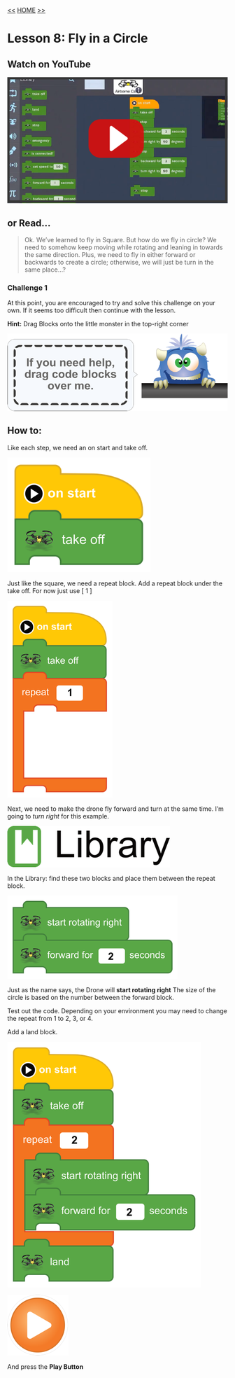 [<<](12-lesson-7-a-square-repeat-block.md)  [HOME](https://github.com/drjonesy/ParrotDrone_Airborne_CodingWithTynker) [>>](14-lesson-9-variables.md)
# Lesson 8: Fly in a Circle

## Watch on YouTube

[![Play Video](images/11-vid-github-img.png)](https://www.youtube.com/watch?v=iqT73DVP0FE&list=PLyCwPGjh8kDzoPi_4_G_BlavE3nlbkBCd&index=13)

## or Read...

> Ok. We’ve learned to fly in Square. But how do we fly in circle? We need to somehow keep moving while rotating and leaning in towards the same direction. Plus, we need to fly in either forward or backwards to create a circle; otherwise, we will just be turn in the same place…?

### Challenge 1

At this point, you are encouraged to try and solve this challenge on your own. If it seems too difficult then continue with the lesson.

**Hint:** Drag Blocks onto the little monster in the top-right corner

![](images/13-L8-step1.png)

## How to:
Like each step, we need an on start and take off.

![](images/13-L8-step2.png)

Just like the square, we need a repeat block. Add a repeat block under the take off. For now just use [ 1 ]

![](images/13-L8-step3.png)

Next, we need to make the drone fly forward and turn at the same time. I’m going to *turn right* for this example.

![](images/13-L8-step4.png)

In the Library: find these two blocks and place them between the repeat block.

![](images/13-L8-step5.png)

Just as the name says, the Drone will **start rotating right**
The size of the circle is based on the number between the forward block.

Test out the code. Depending on your environment you may need to change the repeat from 1 to 2, 3, or 4.

Add a land block.

![](images/13-L8-step6.png)

![](images/06-L01-playBtn.png)

And press the **Play Button**

